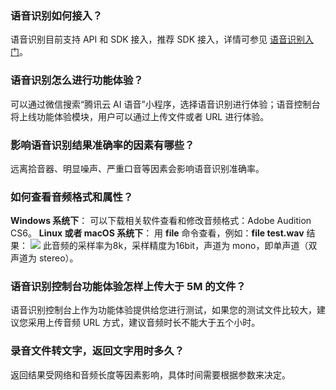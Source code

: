 ### 语音识别如何接入？
语音识别目前支持 API 和 SDK 接入，推荐 SDK 接入，详情可参见 [语音识别入门](https://cloud.tencent.com/document/product/1093/35690)。

### 语音识别怎么进行功能体验？
可以通过微信搜索“腾讯云 AI 语音”小程序，选择语音识别进行体验；语音控制台将上线功能体验模块，用户可以通过上传文件或者 URL 进行体验。

### 影响语音识别结果准确率的因素有哪些？
远离拾音器、明显噪声、严重口音等因素会影响语音识别准确率。

### 如何查看音频格式和属性？
**Windows 系统下**：
可以下载相关软件查看和修改音频格式：Adobe Audition CS6。
**Linux 或者 macOS 系统下**：
用 **file** 命令查看，例如：**file test.wav**
结果：
![](https://main.qcloudimg.com/raw/769ec09e032d1a3d8b03749fe2039f34.png)
此音频的采样率为8k，采样精度为16bit，声道为 mono，即单声道（双声道为 stereo）。

### 语音识别控制台功能体验怎样上传大于 5M 的文件？
语音识别控制台上作为功能体验提供给您进行测试，如果您的测试文件比较大，建议您采用上传音频 URL 方式，建议音频时长不能大于五个小时。

### 录音文件转文字，返回文字用时多久？
返回结果受网络和音频长度等因素影响，具体时间需要根据参数来决定。
